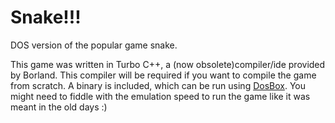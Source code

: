 # Snake!!!

DOS version of the popular game snake.

This game was written in Turbo C++, a (now obsolete)compiler/ide provided by Borland. This compiler will be required if you want to compile the game from scratch. A binary is included, which can be run using [DosBox](http://www.dosbox.com/). You might need to fiddle with the emulation speed to run the game like it was meant in the old days :)
